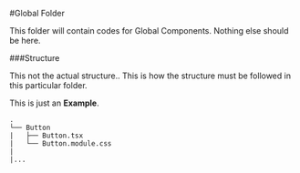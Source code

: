 #Global Folder

This folder will contain codes for Global Components.
Nothing else should be here.

###Structure

This not the actual structure.. This is how the structure must be followed in this particular folder.

This is just an **Example**.

    .
    └── Button
    |   ├── Button.tsx
    |   └── Button.module.css
    |
    |...
